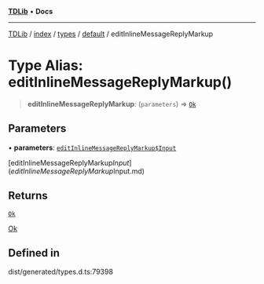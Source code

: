 [**TDLib**](../../../../../../README.md) • **Docs**

***

[TDLib](../../../../../../modules.md) / [index](../../../../../README.md) / [types](../../../README.md) / [default](../README.md) / editInlineMessageReplyMarkup

# Type Alias: editInlineMessageReplyMarkup()

> **editInlineMessageReplyMarkup**: (`parameters`) => [`Ok`](Ok.md)

## Parameters

• **parameters**: [`editInlineMessageReplyMarkup$Input`](editInlineMessageReplyMarkup$Input.md)

[editInlineMessageReplyMarkup$Input](editInlineMessageReplyMarkup$Input.md)

## Returns

[`Ok`](Ok.md)

[Ok](Ok.md)

## Defined in

dist/generated/types.d.ts:79398
